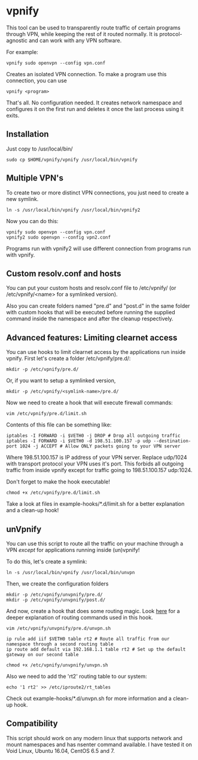 vpnify
==

This tool can be used to transparently route traffic of certain programs through VPN, while keeping the rest of it routed normally. It is protocol-agnostic and can work with any VPN software.

For example:

    vpnify sudo openvpn --config vpn.conf

Creates an isolated VPN connection. To make a program use this connection, you can use

    vpnify <program>

That's all. No configuration needed. It creates network namespace and configures it on the first run and deletes it once the last process using it exits.

Installation
--

Just copy to /usr/local/bin/

    sudo cp $HOME/vpnify/vpnify /usr/local/bin/vpnify

Multiple VPN's
--
To create two or more distinct VPN connections, you just need to create a new symlink.

    ln -s /usr/local/bin/vpnify /usr/local/bin/vpnify2

Now you can do this:

    vpnify sudo openvpn --config vpn.conf
    vpnify2 sudo openvpn --config vpn2.conf

Programs run with vpnify2 will use different connection from programs run with vpnify.

Custom resolv.conf and hosts
--

You can put your custom hosts and resolv.conf file to /etc/vpnify/ (or /etc/vpnify/\<name\> for a symlinked version). 

Also you can create folders named "pre.d" and "post.d" in the same folder with custom hooks that will be executed before running the supplied command inside the namespace and after the cleanup respectively.

Advanced features: Limiting clearnet access
--
You can use hooks to limit clearnet access by the applications run inside vpnify. First let's create a folder /etc/vpnify/pre.d/:

    mkdir -p /etc/vpnify/pre.d/

Or, if you want to setup a symlinked version,

    mkdir -p /etc/vpnify/<symlink-name>/pre.d/

Now we need to create a hook that will execute firewall commands:

    vim /etc/vpnify/pre.d/limit.sh

Contents of this file can be something like:

    iptables -I FORWARD -i $VETH0 -j DROP # Drop all outgoing traffic
    iptables -I FORWARD -i $VETH0 -d 198.51.100.157 -p udp --destination-port 1024 -j ACCEPT # Allow ONLY packets going to your VPN server

Where 198.51.100.157 is IP address of your VPN server. Replace udp/1024 with transport protocol your VPN uses it's port.
This forbids all outgoing traffic from inside vpnify except for traffic going to 198.51.100.157 udp:1024.

Don't forget to make the hook executable!

    chmod +x /etc/vpnify/pre.d/limit.sh


Take a look at files in example-hooks/\*.d/limit.sh for a better explanation and a clean-up hook!

unVpnify
---
You can use this script to route all the traffic on your machine through a VPN *except* for applications running inside (un)vpnify!

To do this, let's create a symlink:

    ln -s /usr/local/bin/vpnify /usr/local/bin/unvpn

Then, we create the configuration folders

    mkdir -p /etc/vpnify/unvpnify/pre.d/
    mkdir -p /etc/vpnify/unvpnify/post.d/

And now, create a hook that does some routing magic. Look [here](https://www.thomas-krenn.com/en/wiki/Two_Default_Gateways_on_One_System) for a deeper explanation of routing commands used in this hook.

    vim /etc/vpnify/unvpnify/pre.d/unvpn.sh

    ip rule add iif $VETH0 table rt2 # Route all traffic from our namespace through a second routing table
    ip route add default via 192.168.1.1 table rt2 # Set up the default gateway on our second table

    chmod +x /etc/vpnify/unvpnify/unvpn.sh

Also we need to add the 'rt2' routing table to our system:

    echo '1 rt2' >> /etc/iproute2/rt_tables

Check out example-hooks/\*.d/unvpn.sh for more information and a clean-up hook.

Compatibility
--

This script should work on any modern linux that supports network and mount namespaces and has nsenter command available. I have tested it on Void Linux, Ubuntu 16.04, CentOS 6.5 and 7.
